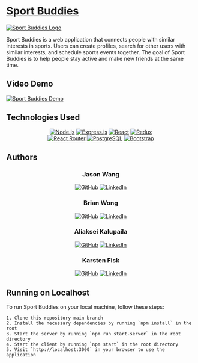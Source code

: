 # [Sport Buddies](https://sportbuddies.us/)

[![Sport Buddies Logo](https://firebasestorage.googleapis.com/v0/b/capstone-40568.appspot.com/o/Sport%20Buddies%2Fsportbuddies_720.png?alt=media&token=f94254eb-b18c-42cf-9d14-a7b1a06bd801)](https://sportbuddies.us/)


Sport Buddies is a web application that connects people with similar interests in sports. Users can create profiles, search for other users with similar interests, and schedule sports events together. The goal of Sport Buddies is to help people stay active and make new friends at the same time.

## Video Demo

[![Sport Buddies Demo](https://img.youtube.com/vi/YOUTUBE_VIDEO_ID_HERE/0.jpg)](https://www.youtube.com/watch?v=YOUTUBE_VIDEO_ID_HERE)

## Technologies Used

<div align="center">
  <a href="https://nodejs.org/"><img src="https://img.shields.io/badge/Node.js-43853D?style=for-the-badge&logo=node.js&logoColor=white" alt="Node.js"></a>
  <a href="https://expressjs.com/"><img src="https://img.shields.io/badge/Express.js-404D59?style=for-the-badge" alt="Express.js"></a>
  <a href="https://reactjs.org/"><img src="https://img.shields.io/badge/React-20232A?style=for-the-badge&logo=react&logoColor=61DAFB" alt="React"></a>
  <a href="https://redux.js.org/"><img src="https://img.shields.io/badge/Redux-593D88?style=for-the-badge&logo=redux&logoColor=white" alt="Redux"></a>
</div>

<div align="center">
  <a href="https://reactrouter.com/"><img src="https://img.shields.io/badge/React_Router-CA4245?style=for-the-badge&logo=react-router&logoColor=white" alt="React Router"></a>
  <a href="https://www.postgresql.org/"><img src="https://img.shields.io/badge/PostgreSQL-316192?style=for-the-badge&logo=postgresql&logoColor=white" alt="PostgreSQL"></a>
  <a href="https://getbootstrap.com/"><img src="https://img.shields.io/badge/Bootstrap-563D7C?style=for-the-badge&logo=bootstrap&logoColor=white" alt="Bootstrap"></a>
</div>

## Authors

<div align="center"><h3>Jason Wang</h3></div>
<div align="center">
  <a href="https://github.com/jacqpb677/"><img src="https://img.shields.io/badge/GitHub-100000?style=for-the-badge&logo=github&logoColor=white" alt="GitHub"></a>
  <a href="https://www.linkedin.com/in/jason-wang-dx/"><img src="https://img.shields.io/badge/LinkedIn-0077B5?style=for-the-badge&logo=linkedin&logoColor=white" alt="LinkedIn"></a>
</div>

<div align="center"><h3>Brian Wong</h3></div>
<div align="center">
  <a href="https://github.com/kbwong3"><img src="https://img.shields.io/badge/GitHub-100000?style=for-the-badge&logo=github&logoColor=white" alt="GitHub"></a>
  <a href="https://www.linkedin.com/in/jybrianwong/"><img src="https://img.shields.io/badge/LinkedIn-0077B5?style=for-the-badge&logo=linkedin&logoColor=white" alt="LinkedIn"></a>
</div>

<div align="center"><h3>Aliaksei Kalupaila</h3></div>
<div align="center">
  <a href="https://github.com/alexey2928"><img src="https://img.shields.io/badge/GitHub-100000?style=for-the-badge&logo=github&logoColor=white" alt="GitHub"></a>
  <a href="https://www.linkedin.com/in/akalupaila/"><img src="https://img.shields.io/badge/LinkedIn-0077B5?style=for-the-badge&logo=linkedin&logoColor=white" alt="LinkedIn"></a>
</div>

<div align="center"><h3>Karsten Fisk</h3></div>
<div align="center">
  <a href="https://github.com/karstenfisk"><img src="https://img.shields.io/badge/GitHub-100000?style=for-the-badge&logo=github&logoColor=white" alt="GitHub"></a>
  <a href="https://www.linkedin.com/in/karstenfisk/"><img src="https://img.shields.io/badge/LinkedIn-0077B5?style=for-the-badge&logo=linkedin&logoColor=white" alt="LinkedIn"></a>
</div>

## Running on Localhost

To run Sport Buddies on your local machine, follow these steps:

    1. Clone this repository main branch
    2. Install the necessary dependencies by running `npm install` in the root
    3. Start the server by running `npm run start-server` in the root directory
    4. Start the client by running `npm start` in the root directory
    5. Visit `http://localhost:3000` in your browser to use the application
 
